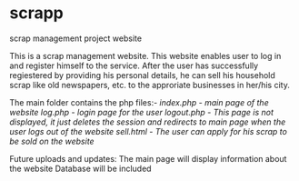 # scrapp
scrap management project website

This is a scrap management website. This website enables user to log in and register himself to the service.
After the user has successfully regiestered by providing his personal details, he can sell his household scrap like old newspapers, etc. to the approriate businesses in her/his city.

The main folder contains the php files:-
*index.php - main page of the website
log.php - login page for the user
logout.php - This page is not displayed, it just deletes the session and redirects to main page when the user logs out of the website
sell.html - The user can apply for his scrap to be sold on the website*

Future uploads and updates:
The main page will display information about the website
Database will be included
